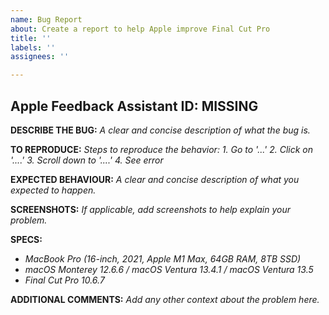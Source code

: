 ```yaml
---
name: Bug Report
about: Create a report to help Apple improve Final Cut Pro
title: ''
labels: ''
assignees: ''

---
```


Apple Feedback Assistant ID: MISSING
---

**DESCRIBE THE BUG:**
_A clear and concise description of what the bug is._

**TO REPRODUCE:**
_Steps to reproduce the behavior:_
_1. Go to '...'_
_2. Click on '....'_
_3. Scroll down to '....'_
_4. See error_

**EXPECTED BEHAVIOUR:**
_A clear and concise description of what you expected to happen._

**SCREENSHOTS:**
_If applicable, add screenshots to help explain your problem._

**SPECS:**
- _MacBook Pro (16-inch, 2021, Apple M1 Max, 64GB RAM, 8TB SSD)_
- _macOS Monterey 12.6.6 / macOS Ventura 13.4.1 / macOS Ventura 13.5_
- _Final Cut Pro 10.6.7_

**ADDITIONAL COMMENTS:**
_Add any other context about the problem here._
